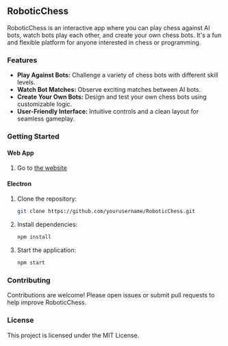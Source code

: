 ## RoboticChess

RoboticChess is an interactive app where you can play chess against AI bots, watch bots play each other, and create your own chess bots. It's a fun and flexible platform for anyone interested in chess or programming.

### Features

- **Play Against Bots:** Challenge a variety of chess bots with different skill levels.
- **Watch Bot Matches:** Observe exciting matches between AI bots.
- **Create Your Own Bots:** Design and test your own chess bots using customizable logic.
- **User-Friendly Interface:** Intuitive controls and a clean layout for seamless gameplay.

### Getting Started

#### Web App

1. Go to [the website](https://anton2026gamca.github.io/RoboticChess/src/App/)

#### Electron

1. Clone the repository:
    ```bash
    git clone https://github.com/yourusername/RoboticChess.git
    ```
2. Install dependencies:
    ```bash
    npm install
    ```
3. Start the application:
    ```bash
    npm start
    ```

### Contributing

Contributions are welcome! Please open issues or submit pull requests to help improve RoboticChess.

### License

This project is licensed under the MIT License.